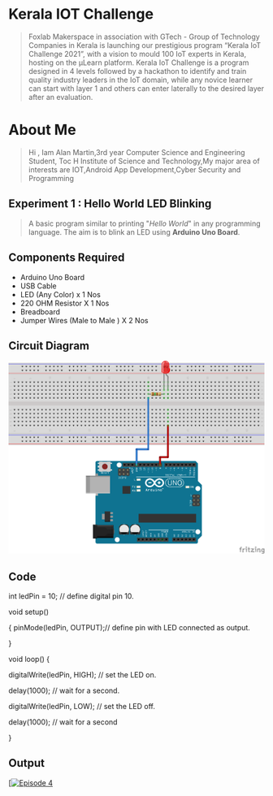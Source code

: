 # Kerala IOT Challenge

> Foxlab Makerspace in association with GTech - Group of Technology Companies in Kerala is launching our prestigious program “Kerala IoT Challenge 2021”, with a vision to mould 100 IoT experts in Kerala, hosting on the µLearn platform. Kerala IoT Challenge is a program designed in 4 levels followed by a hackathon to identify and train quality industry leaders in the IoT domain, while any novice learner can start with layer 1 and others can enter laterally to the desired layer after an evaluation.
# About Me

>Hi , Iam Alan Martin,3rd year Computer Science and Engineering Student, Toc H Institute of Science and Technology,My major area of interests are IOT,Android App Development,Cyber Security and Programming 

## Experiment 1 : Hello World LED Blinking

> A basic program similar to printing "*Hello World*" in any programming language. The aim is to blink an LED using **Arduino Uno Board**.

## Components Required  
* Arduino Uno Board 
* USB Cable 
* LED (Any Color) x 1 Nos
* 220 OHM Resistor X 1 Nos
* Breadboard 
* Jumper Wires (Male to Male ) X 2 Nos

## Circuit Diagram

![Expriment 1](https://github.com/Alanmartin7007/Kerala-IOT-Challenge/blob/main/1.png)


## Code

int ledPin = 10; // define digital pin 10.

void setup()

{
pinMode(ledPin, OUTPUT);// define pin with LED connected as output.

}

void loop()
{

digitalWrite(ledPin, HIGH); // set the LED on.

delay(1000); // wait for a second.

digitalWrite(ledPin, LOW); // set the LED off.

delay(1000); // wait for a second

}



## Output
[[![Episode 4](https://img.youtube.com/vi/LYO3MBzF8Gk/0.jpg)](https://youtube.com/shorts/LYO3MBzF8Gk)

